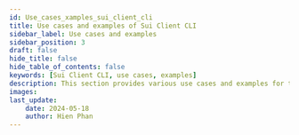 ```yaml
---
id: Use_cases_xamples_sui_client_cli
title: Use cases and examples of Sui Client CLI
sidebar_label: Use cases and examples
sidebar_position: 3
draft: false
hide_title: false
hide_table_of_contents: false
keywords: [Sui Client CLI, use cases, examples]
description: This section provides various use cases and examples for the Sui Client CLI.
images: 
last_update:
    date: 2024-05-18
    author: Hien Phan
---
```

